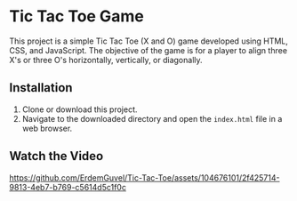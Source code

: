 # Tic Tac Toe Game

This project is a simple Tic Tac Toe (X and O) game developed using HTML, CSS, and JavaScript.
The objective of the game is for a player to align three X's or three O's horizontally, vertically, or diagonally.

## Installation

1. Clone or download this project.
2. Navigate to the downloaded directory and open the `index.html` file in a web browser.

## Watch the Video

https://github.com/ErdemGuvel/Tic-Tac-Toe/assets/104676101/2f425714-9813-4eb7-b769-c5614d5c1f0c
